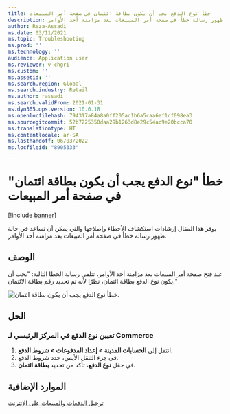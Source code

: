 ```yaml
---
title: خطأ نوع الدفع يجب أن يكون بطاقة ائتمان في صفحة أمر المبيعات
description: يوفر هذا المقال إرشادات استكشاف الأخطاء وإصلاحها والتي يمكن أن تساعد في حالة ظهور رسالة خطأ في صفحة أمر المبيعات بعد مزامنة أحد الأوامر.
author: Reza-Assadi
ms.date: 03/11/2021
ms.topic: Troubleshooting
ms.prod: ''
ms.technology: ''
audience: Application user
ms.reviewer: v-chgri
ms.custom: ''
ms.assetid: ''
ms.search.region: Global
ms.search.industry: Retail
ms.author: rassadi
ms.search.validFrom: 2021-01-31
ms.dyn365.ops.version: 10.0.18
ms.openlocfilehash: 794317a84a8a0ff205ac1b6a5caa6ef1cf098ea3
ms.sourcegitcommit: 52b7225350daa29b1263d8e29c54ac9e20bcca70
ms.translationtype: HT
ms.contentlocale: ar-SA
ms.lasthandoff: 06/03/2022
ms.locfileid: "8905333"
---
```

# <a name="payment-type-must-be-credit-card-error-on-the-sales-order-page"></a>خطأ "نوع الدفع يجب أن يكون بطاقة ائتمان" في صفحة أمر المبيعات

[!include [banner](../../includes/banner.md)]

يوفر هذا المقال إرشادات استكشاف الأخطاء وإصلاحها والتي يمكن أن تساعد في حالة ظهور رسالة خطأ في صفحة أمر المبيعات بعد مزامنة أحد الأوامر.

## <a name="description"></a>الوصف

عند فتح صفحة أمر المبيعات بعد مزامنة أحد الأوامر، تتلقي رسالة الخطا التالية: "يجب أن يكون نوع الدفع بطاقة ائتمان، نظرًا لأنه تم تحديد رقم بطاقة الائتمان."

![خطأ نوع الدفع يجب أن يكون بطاقة ائتمان.](media/payment-type-must-be-credit-card.jpg)

## <a name="resolution"></a>الحل

### <a name="set-the-payment-type-in-commerce-headquarters"></a>تعيين نوع الدفع في المركز الرئيسي لـ Commerce

1. انتقل إلى **الحسابات المدينة \> إعداد المدفوعات‬ \> شروط الدفع**.
1. فى جزء التنقل الأيمن، حدد شروط الدفع.
1. في حقل **نوع الدفع**، تأكد من تحديد **بطاقة ائتمان**.

## <a name="additional-resources"></a>الموارد الإضافية

[ترحيل الدفعات والمبيعات على الإنترنت](../tasks/posting-online-sales-payments.md)
